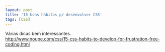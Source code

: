 ```yaml
---
layout: post
title: '15 bons hábitos p/ desenvolver CSS'
tags: [CSS]
---
```


Várias dicas bem interessantes.<br>
<http://www.noupe.com/css/15-css-habits-to-develop-for-frustration-free-coding.html>
